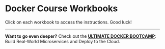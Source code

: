 # Docker Course Workbooks
Click on each workbook to access the instructions. Good luck!

---
**Want to go even deeper?** Check out the [**ULTIMATE DOCKER BOOTCAMP**](https://rslim087a.github.io/zero-devops-roadmap/): Build Real-World Microservices and Deploy to the Cloud.
